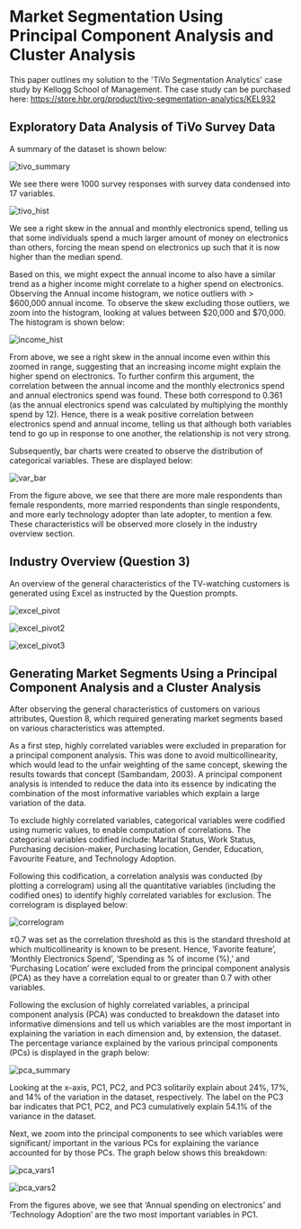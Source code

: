 # Market Segmentation Using Principal Component Analysis and Cluster Analysis

This paper outlines my solution to the 'TiVo Segmentation Analytics' case study by Kellogg School of Management. The case study can be purchased here: https://store.hbr.org/product/tivo-segmentation-analytics/KEL932

## Exploratory Data Analysis of TiVo Survey Data

A summary of the dataset is shown below:

![tivo_summary](https://user-images.githubusercontent.com/55578569/81492459-b998d100-928f-11ea-900a-02c9ede1d014.png)

We see there were 1000 survey responses with survey data condensed into 17 variables.

![tivo_hist](https://user-images.githubusercontent.com/55578569/81492737-27de9300-9292-11ea-8a1a-ac16940f7880.png)

We see a right skew in the annual and monthly electronics spend, telling us that some individuals spend a much larger amount of money on electronics than others, forcing the mean spend on electronics up such that it is now higher than the median spend.

Based on this, we might expect the annual income to also have a similar trend as a higher income might correlate to a higher spend on electronics. Observing the Annual income histogram, we notice outliers with > $600,000 annual income. To observe the skew excluding those outliers, we zoom into the histogram, looking at values between $20,000 and $70,000. The histogram is shown below:

![income_hist](https://user-images.githubusercontent.com/55578569/81493089-44c89580-9295-11ea-99eb-29cb62397de2.png)

From above, we see a right skew in the annual income even within this zoomed in range, suggesting that an increasing income might explain the higher spend on electronics. To further confirm this argument, the correlation between the annual income and the monthly electronics spend and annual electronics spend was found. These both correspond to 0.361 (as the annual electronics spend was calculated by multiplying the monthly spend by 12). Hence, there is a weak positive correlation between electronics spend and annual income, telling us that although both variables tend to go up in response to one another, the relationship is not very strong.

Subsequently, bar charts were created to observe the distribution of categorical variables. These are displayed below:

![var_bar](https://user-images.githubusercontent.com/55578569/81493223-a2a9ad00-9296-11ea-9d66-d5e7bb93d7fc.png)

From the figure above, we see that there are more male respondents than female respondents, more married respondents than single respondents, and more early technology adopter than late adopter, to mention a few. These characteristics will be observed more closely in the industry overview section.


## Industry Overview (Question 3)

An overview of the general characteristics of the TV-watching customers is generated using Excel as instructed by the Question prompts. 

![excel_pivot](https://user-images.githubusercontent.com/55578569/81493349-98d47980-9297-11ea-8fb6-702f88aa568d.png)

![excel_pivot2](https://user-images.githubusercontent.com/55578569/81498652-1317f480-92be-11ea-8db1-ad7b551dde00.png)

![excel_pivot3](https://user-images.githubusercontent.com/55578569/81498708-6a1dc980-92be-11ea-8d2c-23b48d3fac0f.png)


## Generating Market Segments Using a Principal Component Analysis and a Cluster Analysis

After observing the general characteristics of customers on various attributes, Question 8, which required generating market segments based on various characteristics was attempted.

As a first step, highly correlated variables were excluded in preparation for a principal component analysis. This was done to avoid multicollinearity, which would lead to the unfair weighting of the same concept, skewing the results towards that concept (Sambandam, 2003). A principal component analysis is intended to reduce the data into its essence by indicating the combination of the most informative variables which explain a large variation of the data.

To exclude highly correlated variables, categorical variables were codified using numeric values, to enable computation of correlations. The categorical variables codified include: Marital Status, Work Status, Purchasing decision-maker, Purchasing location, Gender, Education, Favourite Feature, and Technology Adoption.

Following this codification, a correlation analysis was conducted (by plotting a correlogram) using all the quantitative variables (including the codified ones) to identify highly correlated variables for exclusion. The correlogram is displayed below:

![correlogram](https://user-images.githubusercontent.com/55578569/81499357-f500c300-92c2-11ea-9c7b-1182bc4de4bd.png)

±0.7 was set as the correlation threshold as this is the standard threshold at which multicollinearity is known to be present. Hence, ‘Favorite feature’, ‘Monthly Electronics Spend’, ‘Spending as % of income (%),’ and ‘Purchasing Location’ were excluded from the principal component analysis (PCA) as they have a correlation equal to or greater than 0.7 with other variables.

Following the exclusion of highly correlated variables, a principal component analysis (PCA) was conducted to breakdown the dataset into informative dimensions and tell us which variables are the most important in explaining the variation in each dimension and, by extension, the dataset. The percentage variance explained by the various principal components (PCs) is displayed in the graph below:

![pca_summary](https://user-images.githubusercontent.com/55578569/81503987-b973f200-92de-11ea-88b2-c378ebbf0439.png)

Looking at the x-axis, PC1, PC2, and PC3 solitarily explain about 24%, 17%, and 14% of the variation in the dataset, respectively. The label on the PC3 bar indicates that PC1, PC2, and PC3 cumulatively explain 54.1% of the variance in the dataset.

Next, we zoom into the principal components to see which variables were significant/ important in the various PCs for explaining the variance accounted for by those PCs. The graph below shows this breakdown:

![pca_vars1](https://user-images.githubusercontent.com/55578569/81504179-b4637280-92df-11ea-965f-711b1290dfcc.png)

![pca_vars2](https://user-images.githubusercontent.com/55578569/81504200-d52bc800-92df-11ea-8a25-76e0b12496b9.png)

From the figures above, we see that ‘Annual spending on electronics’ and ‘Technology Adoption’ are the two most important variables in PC1.



